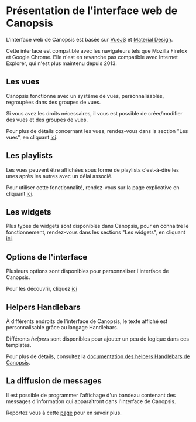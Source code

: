 # Présentation de l'interface web de Canopsis

L'interface web de Canopsis est basée sur [VueJS](https://vuejs.org) et [Material Design](https://material.io).

Cette interface est compatible avec les navigateurs tels que Mozilla Firefox et Google Chrome. Elle n'est en revanche pas compatible avec Internet Explorer, qui n'est plus maintenu depuis 2013.

## Les vues

Canopsis fonctionne avec un système de vues, personnalisables, regroupées dans des groupes de vues.

Si vous avez les droits nécessaires, il vous est possible de créer/modifier des vues et des groupes de vues.

Pour plus de détails concernant les vues, rendez-vous dans la section "Les vues", en cliquant [ici](./vues/index.md).

## Les playlists

Les vues peuvent être affichées sous forme de playlists c'est-à-dire les unes après les autres avec un délai associé.

Pour utiliser cette fonctionnalité, rendez-vous sur la page explicative en cliquant [ici](./playlists/index.md).

## Les widgets

Plus types de widgets sont disponibles dans Canopsis, pour en connaitre le fonctionnement, rendez-vous dans les sections "Les widgets", en cliquant [ici](./widgets/index.md).

## Options de l'interface

Plusieurs options sont disponibles pour personnaliser l'interface de Canopsis.

Pour les découvrir, cliquez [ici](./parametres-de-linterface/index.md)

## Helpers Handlebars

À différents endroits de l'interface de Canopsis, le texte affiché est personnalisable grâce au langage Handlebars.

Différents *helpers* sont disponibles pour ajouter un peu de logique dans ces templates.

Pour plus de détails, consultez la [documentation des helpers Handlebars de Canopsis](helpers/index.md).

## La diffusion de messages

Il est possible de programmer l'affichage d'un bandeau contenant des messages d'information qui apparaîtront dans l'interface de Canopsis.

Reportez vous à cette [page](broadcast-messages.md) pour en savoir plus.
